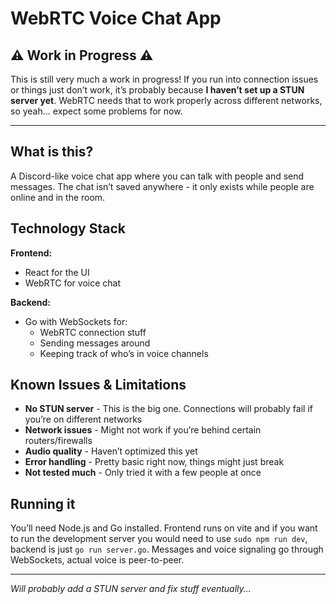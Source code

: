 # WebRTC Voice Chat App

## ⚠️ **Work in Progress** ⚠️

This is still very much a work in progress! If you run into connection issues or things just don’t work, it’s probably because **I haven’t set up a STUN server yet**. WebRTC needs that to work properly across different networks, so yeah… expect some problems for now.

-----

## What is this?

A Discord-like voice chat app where you can talk with people and send messages. The chat isn’t saved anywhere - it only exists while people are online and in the room.

## Technology Stack

**Frontend:**

- React for the UI
- WebRTC for voice chat

**Backend:**

- Go with WebSockets for:
  - WebRTC connection stuff
  - Sending messages around
  - Keeping track of who’s in voice channels

## Known Issues & Limitations

- **No STUN server** - This is the big one. Connections will probably fail if you’re on different networks
- **Network issues** - Might not work if you’re behind certain routers/firewalls
- **Audio quality** - Haven’t optimized this yet
- **Error handling** - Pretty basic right now, things might just break
- **Not tested much** - Only tried it with a few people at once

## Running it

You’ll need Node.js and Go installed. Frontend runs on vite and if you want to run the development server you would need to use `sudo npm run dev`, backend is just `go run server.go`. Messages and voice signaling go through WebSockets, actual voice is peer-to-peer.

-----

*Will probably add a STUN server and fix stuff eventually…*
